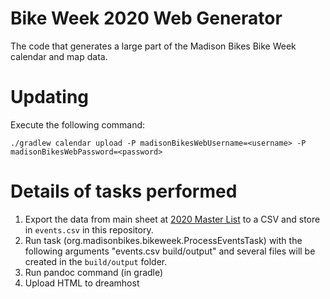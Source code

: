 # Bike Week 2020 Web Generator
The code that generates a large part of the Madison Bikes Bike Week calendar and map data.

# Updating
Execute the following command:
```
./gradlew calendar upload -P madisonBikesWebUsername=<username> -P madisonBikesWebPassword=<password>
```

# Details of tasks performed
1. Export the data from main sheet at [2020 Master List](https://docs.google.com/spreadsheets/d/19ils5BDZpkBe00H8wsQ2Cj1ANb9ib27iLVbho0k7aeg/edit#gid=0) to a CSV and store in ```events.csv``` in this repository.
1. Run task (org.madisonbikes.bikeweek.ProcessEventsTask) with the following arguments "events.csv build/output" and several files will be created in the ```build/output``` folder.
1. Run pandoc command (in gradle)
1. Upload HTML to dreamhost
